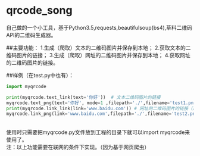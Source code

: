 # qrcode_song
自己做的一个小工具，基于Python3.5,requests,beautifulsoup(bs4),草料二维码API的二维码生成器。<br>

##主要功能：
1.生成（爬取）文本的二维码图片并保存到本地；
2.获取文本的二维码图片的链接；
3.生成（爬取）网址的二维码图片并保存到本地；
4.获取网址的二维码图片的链接。

##样例（在test.py中也有）：<br>
```Python
import myqrcode

print(myqrcode.text_link(text='你好'))  # 文本二维码图片的链接
myqrcode.text_png(text='你好', mode=1 ,filepath='./',filename='test1.png')  # 二维码图片保存到本地，mode调整美化模式
print(myqrcode.link_link(link='www.baidu.com')) # 网址的二维码图片的链接（这里不要加http://或者https://）
myqrcode.link_png(link='www.baidu.com',filepath='./',filename='test2.png') #实际上函数还会返回图片的二进制存储

```

<br>
使用时只需要把myqrcode.py文件放到工程的目录下就可以import myqrcode来使用了。
<br>
注：以上功能需要在联网的条件下实现。（因为基于网页爬虫）
